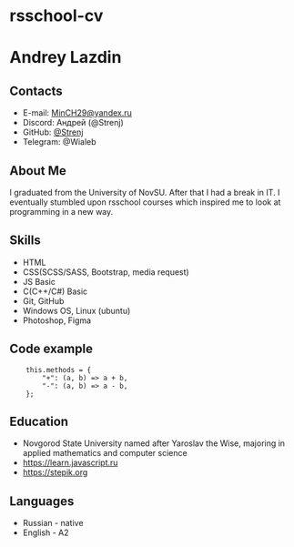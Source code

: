 # rsschool-cv

# Andrey Lazdin

## Contacts

* E-mail: MinCH29@yandex.ru
* Discord: Андрей (@Strenj)
* GitHub: [@Strenj](https://github.com/Strenj)
* Telegram: @Wialeb

## About Me

I graduated from the University of NovSU. After that I had a break in IT. I eventually stumbled upon rsschool courses which inspired me to look at programming in a new way.

## Skills

* HTML
* CSS(SCSS/SASS, Bootstrap, media request)
* JS Basic
* C(C++/C#) Basic
* Git, GitHub
* Windows OS, Linux (ubuntu)
* Photoshop, Figma

## Code example

```
    this.methods = {
        "+": (a, b) => a + b,
        "-": (a, b) => a - b,   
    };
```

## Education

* Novgorod State University named after Yaroslav the Wise, majoring in applied mathematics and computer science
* https://learn.javascript.ru
* https://stepik.org

## Languages

* Russian - native
* English - A2